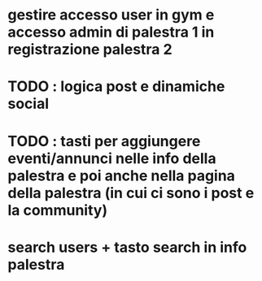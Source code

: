 # gestire accesso user in gym e accesso admin di palestra 1 in registrazione palestra 2
# TODO : logica post e dinamiche social
# TODO : tasti per aggiungere eventi/annunci nelle info della palestra e poi anche nella pagina della palestra (in cui ci sono i post e la community)
# search users + tasto search in info palestra